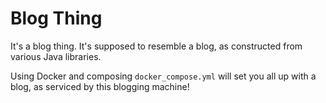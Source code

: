 # Blog Thing
It's a blog thing. It's supposed to resemble a blog, as constructed from various Java libraries.

Using Docker and composing `docker_compose.yml` will set you all up with a blog, as serviced by this blogging machine!
